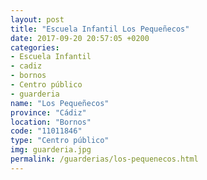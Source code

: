 ```yaml
---
layout: post
title: "Escuela Infantil Los Pequeñecos"
date: 2017-09-20 20:57:05 +0200
categories:
- Escuela Infantil
- cadiz
- bornos
- Centro público
- guarderia
name: "Los Pequeñecos"
province: "Cádiz"
location: "Bornos"
code: "11011846"
type: "Centro público"
img: guarderia.jpg
permalink: /guarderias/los-pequenecos.html
---
```

